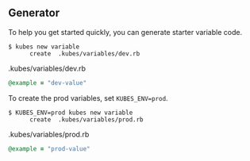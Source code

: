 ## Generator

To help you get started quickly, you can generate starter variable code.

    $ kubes new variable
          create  .kubes/variables/dev.rb

.kubes/variables/dev.rb

```ruby
@example = "dev-value"
```

To create the prod variables, set `KUBES_ENV=prod`.

    $ KUBES_ENV=prod kubes new variable
          create  .kubes/variables/prod.rb

.kubes/variables/prod.rb

```ruby
@example = "prod-value"
```
